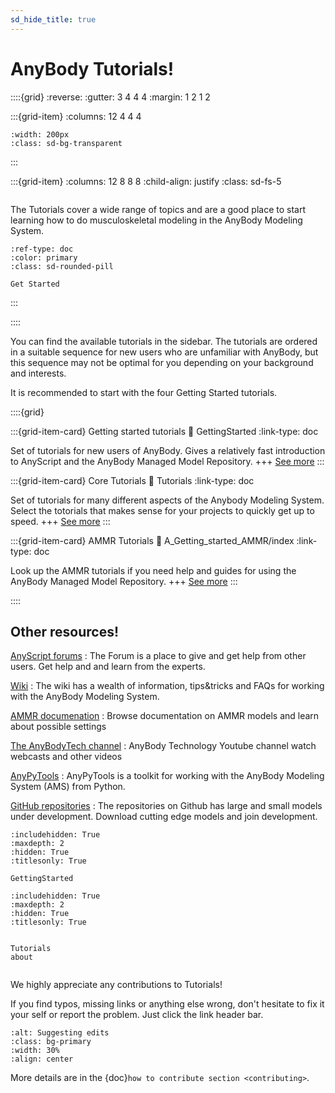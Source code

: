 ```yaml
---
sd_hide_title: true
---
```

# AnyBody Tutorials!

::::{grid}
:reverse:
:gutter: 3 4 4 4
:margin: 1 2 1 2

:::{grid-item}
:columns: 12 4 4 4

```{image} _static/AnyBodyTutorials.svg
:width: 200px
:class: sd-bg-transparent

```

:::

:::{grid-item}
:columns: 12 8 8 8
:child-align: justify
:class: sd-fs-5

```{rubric} Tutorials for the AnyBody Modeling System
```

The Tutorials cover a wide range of topics and are a good place to start learning how to
do musculoskeletal modeling in the AnyBody Modeling System.

```{button-ref} A_Getting_started/intro
:ref-type: doc
:color: primary
:class: sd-rounded-pill

Get Started
```

:::

::::



You can find the available tutorials in the sidebar. The tutorials are ordered in a suitable sequence for
new users who are unfamiliar with AnyBody, but this sequence may not be optimal
for you depending on your background and interests.

It is recommended to start with the four Getting Started tutorials.

::::{grid}

:::{grid-item-card} Getting started tutorials
:link: GettingStarted
:link-type: doc

Set of tutorials for new users of AnyBody. Gives a relatively fast introduction to AnyScript and the AnyBody Managed Model Repository.
+++
[See more](GettingStarted.md)
:::

:::{grid-item-card} Core Tutorials
:link: Tutorials
:link-type: doc

Set of tutorials for many different aspects of the Anybody Modeling System. Select the totorials that makes sense for your projects to quickly get up to speed.
+++
[See more](Tutorials.md)
:::

:::{grid-item-card} AMMR Tutorials
:link: A_Getting_started_AMMR/index
:link-type: doc

Look up the AMMR tutorials if you need help and guides for using the AnyBody Managed Model Repository. 
+++
[See more](A_Getting_started_AMMR/index.md)
:::



::::

## Other resources!


[AnyScript forums](https://forum.anyscript.org/)
: The Forum is a place to give and get help from other users. Get help and and learn from the experts.


[Wiki](https://github.com/AnyBody/support/wiki)
: The wiki has a wealth of information, tips&tricks and FAQs for working with the AnyBody Modeling System.


[AMMR documenation](https://anyscript.org/ammr-doc/)
: Browse documentation on AMMR models and learn about possible settings

[The AnyBodyTech channel](https://www.youtube.com/user/anybodytech)
: AnyBody Technology Youtube channel watch webcasts and other videos

[AnyPyTools](https://anybody-research-group.github.io/anypytools-docs/)
: AnyPyTools is a toolkit for working with the AnyBody Modeling System (AMS) from Python.

[GitHub repositories](https://github.com/anybody)
: The repositories on Github has large and small models under development. Download cutting edge models and join development.


```{toctree}
:includehidden: True
:maxdepth: 2
:hidden: True
:titlesonly: True

GettingStarted
```

```{toctree}
:includehidden: True
:maxdepth: 2
:hidden: True
:titlesonly: True


Tutorials
about
```


```{rubric} Help make tutorials better!
```

We highly appreciate any contributions to Tutorials!

If you find typos, missing links or anything else wrong, don't hesitate to fix
it your self or report the problem. Just click the link header bar. 

```{image} ./_static/suggest_edits.png
:alt: Suggesting edits
:class: bg-primary
:width: 30%
:align: center
```

More details are in the {doc}`how to contribute section <contributing>`.






